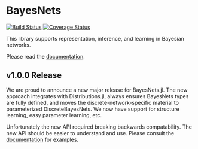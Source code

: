 # BayesNets

[![Build Status](https://travis-ci.org/sisl/BayesNets.jl.svg?branch=master)](https://travis-ci.org/sisl/BayesNets.jl) [![Coverage Status](https://coveralls.io/repos/sisl/BayesNets.jl/badge.svg?branch=master&service=github)](https://coveralls.io/github/sisl/BayesNets.jl?branch=master)

This library supports representation, inference, and learning in Bayesian networks.

Please read the [documentation](http://nbviewer.ipython.org/github/sisl/BayesNets.jl/doc/BayesNets.ipynb).

## v1.0.0 Release

We are proud to announce a new major release for BayesNets.jl.
The new approach integrates with Distributions.jl, always ensures BayesNets types are fully defined, and moves the discrete-network-specific material to parameterized DiscreteBayesNets.
We now have support for structure learning, easy parameter learning, etc.

Unfortunately the new API required breaking backwards compatability.
The new API should be easier to understand and use.
Please consult the [documentation](http://nbviewer.ipython.org/github/sisl/BayesNets.jl/doc/BayesNets.ipynb) for examples.
